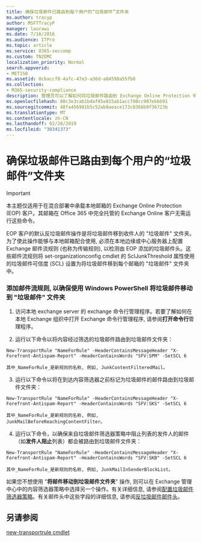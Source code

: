 ```yaml
---
title: 确保垃圾邮件已路由到每个用户的“垃圾邮件”文件夹
ms.author: tracyp
author: MSFTTracyP
manager: laurawi
ms.date: 7/16/2016
ms.audience: ITPro
ms.topic: article
ms.service: O365-seccomp
ms.custom: TN2DMC
localization_priority: Normal
search.appverid:
- MET150
ms.assetid: 0cbaccf8-4afc-47e3-a36d-a84598a55fb8
ms.collection:
- M365-security-compliance
description: 管理员可以了解如何将垃圾邮件路由到 Exchange Online Protection 中的用户垃圾邮件文件夹。
ms.openlocfilehash: 80c3e3cab1bdaf85e815ab1acc790cc907ebbb91
ms.sourcegitcommit: 48fa456981b5c52ab8aeace173c8366b9f36723b
ms.translationtype: MT
ms.contentlocale: zh-CN
ms.lasthandoff: 02/28/2019
ms.locfileid: "30341373"
---
```

# <a name="ensure-that-spam-is-routed-to-each-users-junk-email-folder"></a>确保垃圾邮件已路由到每个用户的“垃圾邮件”文件夹

> [!IMPORTANT]
> 本主题仅适用于在混合部署中承载本地邮箱的 Exchange Online Protection (EOP) 客户。其邮箱在 Office 365 中完全托管的 Exchange Online 客户无需运行这些命令。 
  
EOP 客户的默认反垃圾邮件操作是将垃圾邮件移到收件人的 "垃圾邮件" 文件夹。为了使此操作能够与本地邮箱配合使用, 必须在本地边缘或中心服务器上配置 Exchange 邮件流规则 (也称为传输规则), 以检测由 EOP 添加的垃圾邮件头。这些邮件流规则将 set-organizationconfig cmdlet 的 SclJunkThreshold 属性使用的垃圾邮件可信度 (SCL) 设置为将垃圾邮件移到每个邮箱的 "垃圾邮件" 文件夹中。 
  
### <a name="to-add-mail-flow-rules-to-ensure-spam-is-moved-to-the-junk-email-folder-by-using-windows-powershell"></a>添加邮件流规则, 以确保使用 Windows PowerShell 将垃圾邮件移动到 "垃圾邮件" 文件夹

1. 访问本地 exchange server 的 exchange 命令行管理程序。若要了解如何在本地 Exchange 组织中打开 Exchange 命令行管理程序, 请参阅**打开命令行**管理程序。
    
2. 运行以下命令以将内容经过筛选的垃圾邮件路由到垃圾邮件文件夹：
    
  ```
  New-TransportRule "NameForRule" -HeaderContainsMessageHeader "X-Forefront-Antispam-Report" -HeaderContainsWords "SFV:SPM" -SetSCL 6
  ```

    其中_NameForRule_是新规则的名称, 例如, JunkContentFilteredMail。 
    
3. 运行以下命令以将在到达内容筛选器之前标记为垃圾邮件的邮件路由到垃圾邮件文件夹：
    
  ```
  New-TransportRule "NameForRule" -HeaderContainsMessageHeader "X-Forefront-Antispam-Report" -HeaderContainsWords "SFV:SKS" -SetSCL 6
  ```

    其中_NameForRule_是新规则的名称, 例如, JunkMailBeforeReachingContentFilter。 
    
4. 运行以下命令，以确保来自垃圾邮件筛选器策略中阻止列表的发件人的邮件（如**发件人阻止**列表）都会被路由到垃圾邮件文件夹： 
    
  ```
  New-TransportRule "NameForRule" -HeaderContainsMessageHeader "X-Forefront-Antispam-Report" -HeaderContainsWords "SFV:SKB" -SetSCL 6
  ```

    其中_NameForRule_是新规则的名称, 例如, JunkMailInSenderBlockList。 
    
如果您不想使用 "**将邮件移动到垃圾邮件文件夹**" 操作, 则可以在 Exchange 管理中心中的内容筛选器策略中选择另一个操作。有关详细信息, 请参阅[配置垃圾邮件筛选器策略](configure-your-spam-filter-policies.md)。有关邮件头中这些字段的详细信息, 请参阅[反垃圾邮件邮件头](anti-spam-message-headers.md)。
  
## <a name="see-also"></a>另请参阅

[new-transportrule cmdlet](https://technet.microsoft.com/library/bb125138%28v=exchg.160%29.aspx)

